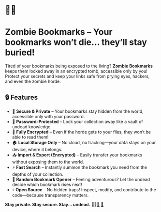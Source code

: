 # 🧟‍♂️ 
# Zombie Bookmarks – Your bookmarks won’t die... they’ll stay buried!

Tired of your bookmarks being exposed to the living? **Zombie Bookmarks** keeps them locked away in an encrypted tomb, accessible only by you! Protect your secrets and keep your links safe from prying eyes, hackers, and even the zombie horde.  

## 🔒 Features  
- 🧟 **Secure & Private** – Your bookmarks stay hidden from the world, accessible only with your password.  
- 🔑 **Password-Protected** – Lock your collection away like a vault of undead knowledge.  
- 🧠 **Fully Encrypted** – Even if the horde gets to your files, they won’t be able to read them!  
- 🏠 **Local Storage Only** – No cloud, no tracking—your data stays on your device, where it belongs.  
- 📥 **Import & Export (Encrypted)** – Easily transfer your bookmarks without exposing them to the world.  
- ⚡ **Fast Search** – Instantly summon the bookmark you need from the depths of your collection.  
- 🎲 **Random Bookmark Opener** – Feeling adventurous? Let the undead decide which bookmark rises next!  
- 💀 **Open Source** – No hidden traps! Inspect, modify, and contribute to the code—because transparency matters.  

**Stay private. Stay secure. Stay... undead.** 🧟‍♂️[🔗](https://github.com/ciutadellla/zombie-bookmarks)
[🔗](https://addons.mozilla.org/en-US/firefox/addon/zombie-bookmarks/)
